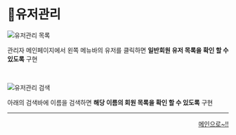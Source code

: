 # 📌유저관리   

![유저관리 목록](https://user-images.githubusercontent.com/105382798/182324946-0d031f80-64b0-4a64-83f6-a20a5bcb61be.png)

관리자 메인페이지에서 왼쪽 메뉴바의 유저를 클릭하면 **일반회원 유저 목록을 확인 할 수 있도록** 구현

<br>

![유저관리 검색](https://user-images.githubusercontent.com/105382798/182326952-0fa04dc9-aad2-4214-83a3-76aa845ffe1f.png)


아래의 검색바에 이름을 검색하면 **해당 이름의 회원 목록을 확인 할 수 있도록** 구현

***
<div align="right">   
  
[메인으로~!!](https://github.com/Runu09/finalproject/blob/main/%EA%B5%AC%ED%98%84%EC%84%A4%EB%AA%85/%EA%B4%80%EB%A6%AC%EC%9E%90%20%EB%A9%94%EC%9D%B8.md)   

</div>
